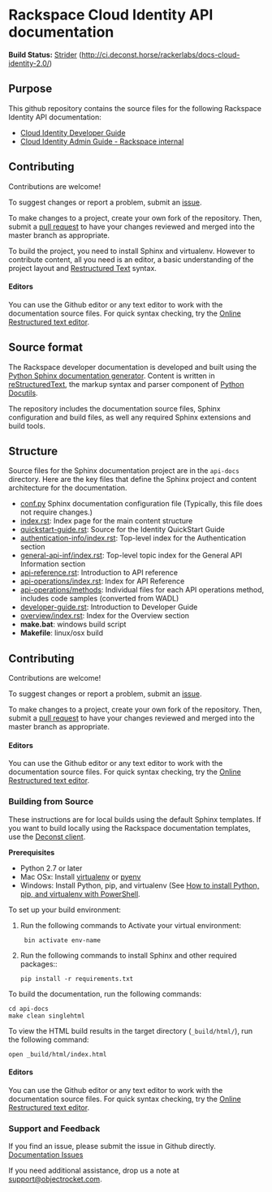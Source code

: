 # Rackspace Cloud Identity API documentation

**Build Status:** [Strider](http://ci.deconst.horse/) (http://ci.deconst.horse/rackerlabs/docs-cloud-identity-2.0/)

## Purpose

This github repository contains the source files for the following Rackspace Identity API documentation:

* [Cloud Identity Developer Guide](https://developer.rackspace.com/docs/cloud-identity/v2/developer-guide/)
* [Cloud Identity Admin Guide - Rackspace internal](http://docs-internal.rackspace.com/auth/api/v2.0/auth-admin-devguide/content/QuickStart-000.html/)

## Contributing

Contributions are welcome! 

To suggest changes or report a problem, submit an [issue](https://github.com/rackerlabs/docs-cloud-identity/issues). 

To make changes to a project, create your own fork of the repository. Then, submit a [pull 
request](https://github.com/rackerlabs/docs-cloud-identity/compare?expand=1) to have your changes reviewed 
and merged into the master branch as appropriate.

To build the project, you need to install Sphinx and virtualenv.  However to contribute content, all you need is an editor, a 
basic understanding of the project layout and [Restructured Text](http://sphinx-doc.org/rest.html) syntax.

#### Editors

You can use the Github editor or any text editor to work with the documentation source 
files. For quick syntax checking, try the 
[Online Restructured text editor](http://rst.ninjs.org/). 

## Source format

The Rackspace developer documentation is developed and built using the [Python Sphinx documentation generator](http://sphinx-doc.org/). Content is 
written in [reStructuredText](http://sphinx-doc.org/rest.html), the markup syntax and parser component of 
[Python Docutils](http://docutils.sourceforge.net/index.html).

The repository includes the documentation source files, 
Sphinx configuration and build files, as well any required Sphinx 
extensions and build tools. 

## Structure

Source files for the Sphinx documentation project are in the ``api-docs`` directory. Here are the key files that define 
the Sphinx project and content architecture for the documentation. 

* [conf.py](https://github.com/rackerlabs/docs-cloud-identity/blob/master/api-docs/conf.py) Sphinx documentation configuration file (Typically, this file does not require changes.)
* [index.rst](https://github.com/rackerlabs/docs-cloud-identity/blob/master/api-docs/index.rst): Index page for the main content structure
* [quickstart-guide.rst](https://github.com/rackerlabs/docs-cloud-identity/blob/master/api-docs/quickstart-guide.rst): Source for the Identity QuickStart Guide
* [authentication-info/index.rst](https://github.com/rackerlabs/docs-cloud-identity/tree/master/api-docs/authentication-info): Top-level index for the Authentication section
* [general-api-inf/index.rst](https://github.com/rackerlabs/docs-cloud-identity/tree/master/api-docs/general-api-info): Top-level topic index for the General API Information section
* [api-reference.rst](https://github.com/rackerlabs/docs-cloud-identity/blob/master/api-docs/api-reference.rst): Introduction to API reference
* [api-operations/index.rst](https://github.com/rackerlabs/docs-cloud-identity/blob/master/api-docs/api-operations/index.rst): Index for API Reference
* [api-operations/methods](https://github.com/rackerlabs/docs-cloud-identity/tree/master/api-docs/api-operations/methods): 
Individual files for each API operations method, includes code samples (converted from WADL)
* [developer-guide.rst](https://github.com/rackerlabs/docs-cloud-identity/blob/master/api-docs/developer-guide.rst): Introduction to Developer Guide
* [overview/index.rst](https://github.com/rackerlabs/docs-cloud-identity/blob/master/api-docs/overview/index.rst): Index for the Overview section
* **make.bat**: windows build script
* **Makefile**: linux/osx build

## Contributing

Contributions are welcome! 

To suggest changes or report a problem, submit an [issue](https://github.com/rackerlabs/docs-cloud-identity/issues). 

To make changes to a project, create your own fork of the repository. Then, submit a [pull 
request](https://github.com/rackerlabs/docs-cloud-identity/compare?expand=1) to have your changes reviewed 
and merged into the master branch as appropriate.

#### Editors

You can use the Github editor or any text editor to work with the documentation source 
files. For quick syntax checking, try the 
[Online Restructured text editor](http://rst.ninjs.org/). 

### Building from Source

These instructions are for local builds using the default Sphinx templates. If you want to build locally using the Rackspace 
documentation templates, use the [Deconst client](https://github.com/deconst/client).

**Prerequisites**

- Python 2.7 or later
- Mac OSx: Install [virtualenv](http://docs.python-guide.org/en/latest/dev/virtualenvs/) or [pyenv](https://github.com/yyuu/pyenv)
- Windows: Install Python, pip, and virtualenv (See [How to install Python, pip, and virtualenv with PowerShell](http://www.tylerbutler.com/2012/05/how-to-install-python-pip-and-virtualenv-on-windows-with-powershell/).

To set up your build environment:

1. Run the following commands to Activate your virtual environment:
   ```
    bin activate env-name
   ```   

2. Run the following commands to install Sphinx and other required packages::

    ```
    pip install -r requirements.txt
    
    ```
    
To build the documentation, run the following commands:

    cd api-docs
    make clean singlehtml

To view the HTML build results in the target directory (``_build/html/``), run the following command:

    open _build/html/index.html


#### Editors

You can use the Github editor or any text editor to work with the documentation source 
files. For quick syntax checking, try the 
[Online Restructured text editor](http://rst.ninjs.org/). 

### Support and Feedback

If you find an issue, please submit the issue in Github directly.
[Documentation Issues](https://github.com/objectrocket/documentation/issues)

If you need additional assistance, drop us a note at 
[support@objectrocket.com](mailto:support@objectrocket.com).
